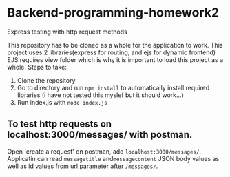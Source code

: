 # Backend-programming-homework2
Express testing with http request methods

This repository has to be cloned as a whole for the application to work.
This project uses 2 libraries(express for routing, and ejs for dynamic frontend)
EJS requires view folder which is why it is important to load this project as a whole.
Steps to take:

  1. Clone the repository
  2. Go to directory and run `npm install` to automatically install required libraries (i have not tested this myslef but it should work...)
  3. Run index.js with `node index.js`
  
## To test http requests on localhost:3000/messages/ with postman.

Open 'create a request' on postman, add `localhost:3000/messages/`. Applicatin can read `messagetitle` and`messagecontent` JSON  body values as well as id values from url parameter after `/messages/`. 



